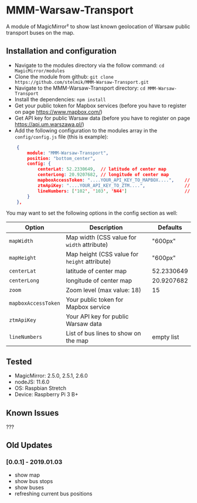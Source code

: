 # MMM-Warsaw-Transport

A module of MagicMirror² to show last known geolocation of Warsaw public transport buses on the map.

## Installation and configuration

- Navigate to the modules directory via the follow command: `cd MagicMirror/modules`
- Clone the module from github: `git clone https://github.com/stelmik/MMM-Warsaw-Transport.git`
- Navigate to the MMM-Warsaw-Transport directory: `cd MMM-Warsaw-Transport`
- Install the dependencies: `npm install`
- Get your public token for Mapbox services (before you have to register on page https://www.mapbox.com/)
- Get API key for public Warsaw data (before you have to register on page https://api.um.warszawa.pl/)
- Add the following configuration to the modules array in the `config/config.js` file (this is example):

```json
	{
		module: "MMM-Warsaw-Transport",
		position: "bottom_center",
		config: {
			centerLat: 52.2330649,	// latitude of center map
			centerLong: 20.9207682,	// longitude of center map
			mapboxAccessToken: "....YOUR_API_KEY_TO_MAPBOX....",	// your public token for mapbox service
			ztmApiKey: "....YOUR_API_KEY_TO_ZTM....",				// your API key for public Warsaw data
			lineNumbers: ['102', '103', 'N44']						// list of bus lines to show on the map
		}
	},
```

You may want to set the following options in the config section as well:

| Option | Description | Defaults |
|---|---|---|
| `mapWidth` | Map width (CSS value for `width` attribute) | "600px" |
| `mapHeight` | Map height (CSS value for `height` attribute) | "600px" |
| `centerLat` | latitude of center map | 52.2330649 |
| `centerLong` | longitude of center map | 20.9207682 |
| `zoom` | Zoom level (max value: 18) | 15 |
| `mapboxAccessToken` | Your public token for Mapbox service | |
| `ztmApiKey` | Your API key for public Warsaw data | |
| `lineNumbers` | List of bus lines to show on the map | empty list |

## Tested

- MagicMirror: 2.5.0, 2.5.1, 2.6.0
- nodeJS: 11.6.0
- OS: Raspbian Stretch
- Device: Raspberry Pi 3 B+

## Known Issues
???

## Old Updates

### [0.0.1] - 2019.01.03
- show map
- show bus stops
- show buses
- refreshing current bus positions
